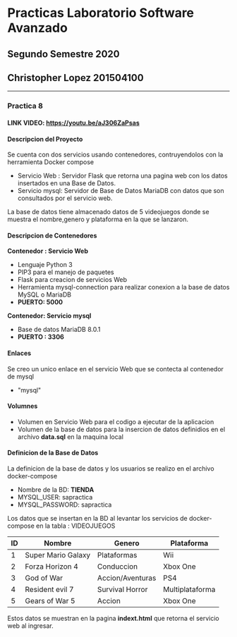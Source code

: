 # Practicas Laboratorio Software Avanzado
## Segundo Semestre 2020
## Christopher Lopez 201504100
--------------------------------------------------
### Practica 8

#### LINK VIDEO: https://youtu.be/aJ306ZaPsas

#### Descripcion del Proyecto
Se cuenta con dos servicios usando contenedores, contruyendolos con
la herramienta Docker compose
- Servicio Web : Servidor Flask que retorna una pagina web con los datos insertados en una Base de Datos.
- Servicio mysql: Servidor de Base de Datos MariaDB con datos que son consultados por el servicio web.

La base de datos tiene almacenado datos de 5 videojuegos donde se muestra el nombre,genero y plataforma en
la que se lanzaron. 

#### Descripcion de Contenedores
**Contenedor : Servicio Web**
- Lenguaje Python 3
- PIP3 para el manejo de paquetes
- Flask para creacion de servicios Web
- Herramienta mysql-connection para realizar conexion a la base de datos MySQL o MariaDB
- **PUERTO: 5000**

**Contenedor: Servicio mysql**
- Base de datos MariaDB 8.0.1
- **PUERTO : 3306**


#### Enlaces
Se creo un unico enlace en el servicio Web que se contecta al contenedor de mysql
- "mysql"

#### Volumnes
- Volumen en Servicio Web para el codigo a ejecutar de la aplicacion
- Volumen de la base de datos para la insercion de datos definidios en el archivo **data.sql** en la maquina local

#### Definicion de la Base de Datos
La definicion de la base de datos y los usuarios se realizo en el archivo docker-compose 
- Nombre de la BD: **TIENDA**
- MYSQL_USER: sapractica
- MYSQL_PASSWORD: sapractica

Los datos que se insertan en la BD al levantar los servicios de docker-compose
en la tabla : VIDEOJUEGOS

| ID | Nombre | Genero | Plataforma |
| ------------- | ------------- | ------------- | ------------- |
| 1  | Super Mario Galaxy  | Plataformas | Wii
| 2  | Forza Horizon 4  | Conduccion | Xbox One
| 3  | God of War  | Accion/Aventuras | PS4 |
| 4  | Resident evil 7 | Survival Horror | Multiplataforma |
| 5  | Gears of War 5  | Accion | Xbox One | 

Estos datos se muestran en la pagina **indext.html** que retorna el servicio web al ingresar. 






